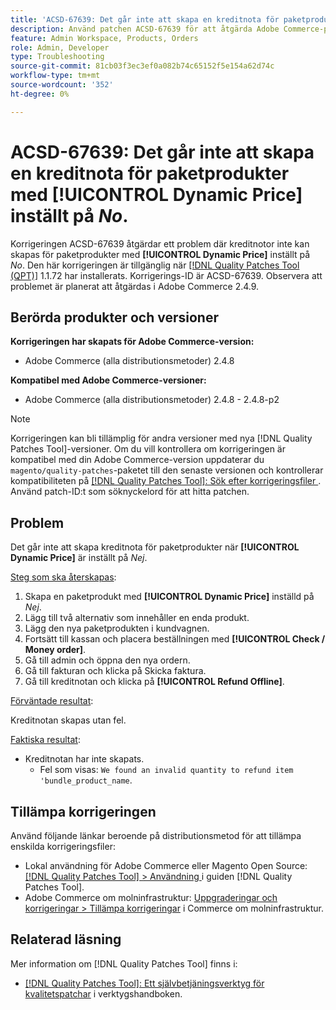 ```yaml
---
title: 'ACSD-67639: Det går inte att skapa en kreditnota för paketprodukter med **[!UICONTROL Dynamic Price]** inställt på *Nej*.'
description: Använd patchen ACSD-67639 för att åtgärda Adobe Commerce-problemet där det inte går att skapa kreditnotor för paketprodukter med **[!UICONTROL Dynamic Price]** inställt på *Nej*. När korrigeringen har tillämpats skapas kreditnotor utan fel.
feature: Admin Workspace, Products, Orders
role: Admin, Developer
type: Troubleshooting
source-git-commit: 81cb03f3ec3ef0a082b74c65152f5e154a62d74c
workflow-type: tm+mt
source-wordcount: '352'
ht-degree: 0%

---
```



# ACSD-67639: Det går inte att skapa en kreditnota för paketprodukter med **[!UICONTROL Dynamic Price]** inställt på *No*.

Korrigeringen ACSD-67639 åtgärdar ett problem där kreditnotor inte kan skapas för paketprodukter med **[!UICONTROL Dynamic Price]** inställt på *No*. Den här korrigeringen är tillgänglig när [[!DNL Quality Patches Tool (QPT)]](/help/tools/quality-patches-tool/quality-patches-tool-to-self-serve-quality-patches.md) 1.1.72 har installerats. Korrigerings-ID är ACSD-67639. Observera att problemet är planerat att åtgärdas i Adobe Commerce 2.4.9.

## Berörda produkter och versioner

**Korrigeringen har skapats för Adobe Commerce-version:**

* Adobe Commerce (alla distributionsmetoder) 2.4.8

**Kompatibel med Adobe Commerce-versioner:**

* Adobe Commerce (alla distributionsmetoder) 2.4.8 - 2.4.8-p2

>[!NOTE]
>
>Korrigeringen kan bli tillämplig för andra versioner med nya [!DNL Quality Patches Tool]-versioner. Om du vill kontrollera om korrigeringen är kompatibel med din Adobe Commerce-version uppdaterar du `magento/quality-patches`-paketet till den senaste versionen och kontrollerar kompatibiliteten på [[!DNL Quality Patches Tool]: Sök efter korrigeringsfiler ](https://experienceleague.adobe.com/tools/commerce-quality-patches/index.html). Använd patch-ID:t som söknyckelord för att hitta patchen.

## Problem

Det går inte att skapa kreditnota för paketprodukter när **[!UICONTROL Dynamic Price]** är inställt på *Nej*.

<u>Steg som ska återskapas</u>:

1. Skapa en paketprodukt med **[!UICONTROL Dynamic Price]** inställd på *Nej*.
1. Lägg till två alternativ som innehåller en enda produkt.
1. Lägg den nya paketprodukten i kundvagnen.
1. Fortsätt till kassan och placera beställningen med **[!UICONTROL Check / Money order]**.
1. Gå till admin och öppna den nya ordern.
1. Gå till fakturan och klicka på Skicka faktura.
1. Gå till kreditnotan och klicka på **[!UICONTROL Refund Offline]**.

<u>Förväntade resultat</u>:

Kreditnotan skapas utan fel.

<u>Faktiska resultat</u>:

* Kreditnotan har inte skapats.
   * Fel som visas: `We found an invalid quantity to refund item 'bundle_product_name`.

## Tillämpa korrigeringen

Använd följande länkar beroende på distributionsmetod för att tillämpa enskilda korrigeringsfiler:

* Lokal användning för Adobe Commerce eller Magento Open Source: [[!DNL Quality Patches Tool] > Användning ](/help/tools/quality-patches-tool/usage.md) i guiden [!DNL Quality Patches Tool].
* Adobe Commerce om molninfrastruktur: [Uppgraderingar och korrigeringar > Tillämpa korrigeringar](https://experienceleague.adobe.com/docs/commerce-cloud-service/user-guide/develop/upgrade/apply-patches.html) i Commerce om molninfrastruktur.

## Relaterad läsning

Mer information om [!DNL Quality Patches Tool] finns i:

* [[!DNL Quality Patches Tool]: Ett självbetjäningsverktyg för kvalitetspatchar](/help/tools/quality-patches-tool/quality-patches-tool-to-self-serve-quality-patches.md) i verktygshandboken.
